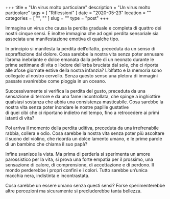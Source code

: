 +++
title = "Un virus molto particolare"
description = "Un virus molto particolare"
tags = [ "Riflessioni" ]
date = "2020-05-23"
location = ""
categories = [
  "",
  ""
]
slug = ""
type = "post"
+++

Immagina un virus che causa la perdita graduale e completa di quattro dei nostri cinque sensi.  E inoltre immagina che ad ogni perdita sensoriale sia associata una manifestazione emotiva di qualche tipo. 

In principio si manifesta la perdita dell’olfatto, preceduta da un senso di sopraffazione dal dolore. Cosa sarebbe la nostra vita senza poter annusare l’aroma inebriante e dolce emanata dalla pelle di un neonato durante le prime settimane di vita o l’odore dell’erba bruciata dal sole, che ci riporta alle afose giornate estive della nostra infanzia? L’olfatto e la memoria sono collegate al nostro cervello. Senza questo senso una pletora di immagini passate svanirebbe come pioggia in un oceano.

Successivamente si verifica la perdita del gusto, preceduta da una sensazione di terrore e da una fame incontrollata, che spinge a inghiottire qualsiasi sostanza che abbia una consistenza masticabile.
Cosa sarebbe la nostra vita senza poter inondare le nostre papille gustative  
di quei cibi che ci riportano indietro nel tempo, fino a retrocedere ai primi istanti di vita?

Poi arriva il momento della perdita uditiva, preceduta da una irrefrenabile rabbia, collera e odio. Cosa sarebbe la nostra vita senza poter più ascoltare il suono del violino, che ricorda un dolce lamento umano, e le prime parole di un bambino che chiama il suo papà?

Infine svanisce la vista. Ma prima di perderla si sperimenta un amore parossistico per la vita, si prova una forte empatia per il prossimo, una sensazione di calore, di comprensione, di accettazione e di perdono. 
Il mondo perderebbe i propri confini e i colori. Tutto sarebbe un’unica macchia nera, indistinta e incontrastata.

Cosa sarebbe un essere umano senza questi sensi? Forse sperimenterebbe altre percezioni ma sicuramente si precluderebbe tanta bellezza.
